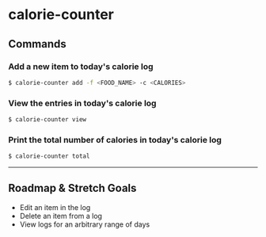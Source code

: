 # calorie-counter

## Commands
### Add a new item to today's calorie log
```bash
$ calorie-counter add -f <FOOD_NAME> -c <CALORIES>
```
### View the entries in today's calorie log
```bash
$ calorie-counter view
```

### Print the total number of calories in today's calorie log
```bash
$ calorie-counter total
```
---

## Roadmap & Stretch Goals
- Edit an item in the log
- Delete an item from a log
- View logs for an arbitrary range of days
